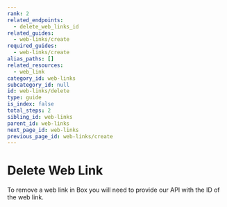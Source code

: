 ```yaml
---
rank: 2
related_endpoints:
  - delete_web_links_id
related_guides:
  - web-links/create
required_guides:
  - web-links/create
alias_paths: []
related_resources:
  - web_link
category_id: web-links
subcategory_id: null
id: web-links/delete
type: guide
is_index: false
total_steps: 2
sibling_id: web-links
parent_id: web-links
next_page_id: web-links
previous_page_id: web-links/create
---
```


# Delete Web Link

To remove a web link in Box you will need to provide our API with the ID of
the web link.

<Samples id='delete_web_links_id' >

</Samples>
